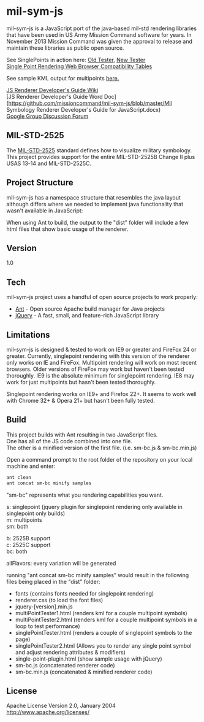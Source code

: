 mil-sym-js
=========
mil-sym-js is a JavaScript port of the java-based mil-std rendering libraries that have been used in US Army Mission Command software for years.  In November 2013 Mission Command was given the approval to release and maintain these libraries as public open source. 

See SinglePoints in action here: [Old Tester](http://mil-sym-js.spinelli.cloudbees.net/singlePointTester.html), [New Tester](http://mil-sym-js.spinelli.cloudbees.net/singlePointTester2.html)  
[Single Point Rendering Web Browser Compatibility Tables](https://github.com/missioncommand/mil-sym-js/blob/master/Browser%20Compatibility.md)

See sample KML output for multipoints [here.](http://mil-sym-js.spinelli.cloudbees.net/multiPointTester1.html)  

[JS Renderer Developer's Guide Wiki](https://github.com/missioncommand/mil-sym-js/wiki/Developer's-Guide)  
[JS Renderer Developer's Guide Word Doc](https://github.com/missioncommand/mil-sym-js/blob/master/Mil Symbology Renderer Developer's Guide for JavaScript.docx)  
[Google Group Discussion Forum](https://groups.google.com/forum/#!forum/mission-command-milstd-renderer)  

MIL-STD-2525
-----------
The [MIL-STD-2525] standard defines how to visualize military symbology.  This project provides support for the entire MIL-STD-2525B Change II plus USAS 13-14 and MIL-STD-2525C.  

Project Structure
--------------
mil-sym-js has a namespace structure that resembles the java layout although differs where we needed to implement java functionality that wasn't available in JavaScript:
 
When using Ant to build, the output to the "dist" folder will include a few html files that show basic usage of the renderer.

Version
--------------

1.0

Tech
--------------

mil-sym-js project uses a handful of open source projects to work properly:

* [Ant] - Open source Apache build manager for Java projects
* [jQuery] - A fast, small, and feature-rich JavaScript library 

Limitations
--------------
mil-sym-js is designed & tested to work on IE9 or greater and FireFox 24 or greater.
Currently, singlepoint rendering with this version of the renderer only works on IE and FireFox.
Multipoint rendering will work on most recent browsers.
Older versions of FireFox may work but haven't been tested thoroughly.
IE9 is the absolute minimum for singlepoint rendering.
IE8 may work for just multipoints but hasn't been tested thoroughly.

Singlepoint rendering works on IE9+ and Firefox 22+.  It seems to work well with Chrome 32+ & Opera 21+ but hasn't been fully tested.


Build
--------------
This project builds with Ant resulting in two JavaScript files.  
One has all of the JS code combined into one file.  
The other is a minified version of the first file. (i.e. sm-bc.js & sm-bc.min.js)

Open a command prompt to the root folder of the repository on your local machine and enter:
```sh
ant clean
ant concat sm-bc minify samples

```

"sm-bc" represents what you rendering capabilities you want.

s: singlepoint (jquery plugin for singlepoint rendering only available in singlepoint only builds)  
m: multipoints  
sm: both  

b: 2525B support  
c: 2525C support  
bc: both  

allFlavors: every variation will be generated

running "ant concat sm-bc minify samples" would result in the following files being placed in the "dist" folder:  
- fonts (contains fonts needed for singlepoint rendering)  
- renderer.css (to load the font files)  
- jquery-[version].min.js  
- multiPointTester1.html (renders kml for a couple multipoint symbols)  
- multiPointTester2.html (renders kml for a couple multipoint symbols in a loop to test performance)  
- singlePointTester.html (renders a couple of singlepoint symbols to the page)  
- singlePointTester2.html (Allows you to render any single point symbol and adjust rendering attributes & modifiers)  
- single-point-plugin.html (show sample usage with jQuery)  
- sm-bc.js (concatenated renderer code)  
- sm-bc.min.js (concatenated & minified renderer code)  

License
----

Apache License
Version 2.0, January 2004
http://www.apache.org/licenses/

  [Ant]: http://ant.apache.org/
  [jQuery]: http://jQuery.com
  [MIL-STD-2525]:http://www.everyspec.com/MIL-STD/MIL-STD-2000-2999/MIL-STD-2525_20727/
  
    
